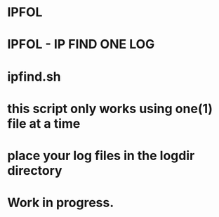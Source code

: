 # IPFOL
# IPFOL - IP FIND ONE  LOG
# ipfind.sh
# this script only works using one(1) file at a time
# place your log files in the logdir directory
# Work in progress.
